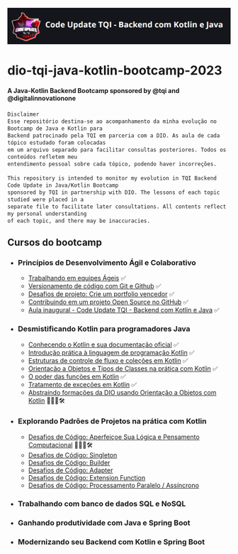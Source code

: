 ![DIO Badge Bootcamp image](./img/bootcampBadgeTQI.png)
# dio-tqi-java-kotlin-bootcamp-2023
#### A Java-Kotlin Backend Bootcamp sponsored by @tqi and  @digitalinnovationone
```
Disclaimer
Esse repositório destina-se ao acompanhamento da minha evolução no Bootcamp de Java e Kotlin para
Backend patrocinado pela TQI em parceria com a DIO. As aula de cada tópico estudado foram colocadas
em um arquivo separado para facilitar consultas posteriores. Todos os conteúdos refletem meu
entendimento pessoal sobre cada tópico, podendo haver incorreções.

This repository is intended to monitor my evolution in TQI Backend Code Update in Java/Kotlin Bootcamp 
sponsored by TQI in partnership with DIO. The lessons of each topic studied were placed in a
separate file to facilitate later consultations. All contents reflect my personal understanding
of each topic, and there may be inaccuracies.
```

## Cursos do bootcamp

- ### Princípios de Desenvolvimento Ágil e Colaborativo
	- [Trabalhando em equipes Ágeis](./topics/TrabalhandoEmEquipesAgeis.md) ✅
	- [Versionamento de código com Git e Github](./topics/VersionamentocodigoGitGithub.md) ✅
	- [Desafios de projeto: Crie um portfolio vencedor](./topics/DesafioCodigoPortfolioVencedor.md) ✅
	- [Contribuindo em um projeto Open Source no GitHub](./topics/ContribuindoProjetoOpenSource.md) ✅
	- [Aula inaugural - Code Update TQI - Backend com Kotlin e Java](https://web.dio.me/live/aula-inaugural-code-update-tqi-backend-com-kotlin-e-java/learning/c10e727a-d700-497f-b1ae-d4fd259353ff?back=/track/code-update-tqi-backend-com-kotlin-e-java) ✅
	
- ### Desmistificando Kotlin para programadores Java
	- [Conhecendo o Kotlin e sua documentação oficial]() ✅
   	- [Introdução prática à linguagem de programação Kotlin](./topics/IntroducaoPraticaLinguagemKotlin.md) ✅
   	- [Estruturas de controle de fluxo e coleções em Kotlin](./topics/EstruturasControleFluxoColecoesKotlin.md) ✅
   	- [Orientação a Objetos e Tipos de Classes na prática com Kotlin](./topics/OrientacaoObjetoTipoClasse.md) ✅
   	- [O poder das funções em Kotlin](./topics/PoderFuncoesKotlin.md) ✅
   	- [Tratamento de exceções em Kotlin](./topics/TratamentoExcecoesKotlin.md) ✅
   	- [Abstraindo formações da DIO usando Orientação a Objetos com Kotlin]() 🧑🏻‍💻🛠️

- ### Explorando Padrões de Projetos na prática com Kotlin
  	- [Desafios de Código: Aperfeiçoe Sua Lógica e Pensamento Computacional](./topics/LogicaPensamento.md) 🧑🏻‍💻🛠️
   	- [Desafios de Código: Singleton](./topics/ChallengeSingleton.md)
   	- [Desafios de Código: Builder](./topics/ChallengeBuilder.md)
	- [Desafios de Código: Adapter](./topics/ChallengeAdapter.md)
	- [Desafios de Código: Extension Function](./topics/ChallengeExtensionFunction.md)
	- [Desafios de Código: Processamento Paralelo / Assíncrono](./topics/ChallengeProcessamentoParalelo.md)
   	  
- ### Trabalhando com banco de dados SQL e NoSQL
- ### Ganhando produtividade com Java e Spring Boot
- ### Modernizando seu Backend com Kotlin e Spring Boot
